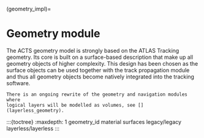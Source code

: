 (geometry_impl)=
# Geometry module

The ACTS geometry model is strongly based on the ATLAS Tracking geometry. Its
core is built on a surface-based description that make up all geometry objects
of higher complexity. This design has been chosen as the surface objects can be
used together with the track propagation module and thus all geometry objects
become natively integrated into the tracking software.

```{note}
There is an ongoing rewrite of the geometry and navigation modules where
logical layers will be modelled as volumes, see [](layerless_geometry).

```

:::{toctree}
:maxdepth: 1
geometry_id
material
surfaces
legacy/legacy
layerless/layerless
:::

